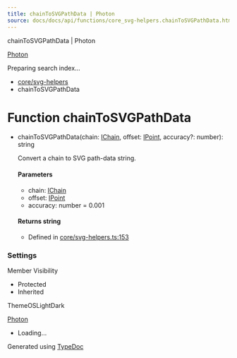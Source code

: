 ```yaml
---
title: chainToSVGPathData | Photon
source: docs/docs/api/functions/core_svg-helpers.chainToSVGPathData.html
---
```


chainToSVGPathData | Photon

[Photon](../index.html)




Preparing search index...

* [core/svg-helpers](../modules/core_svg-helpers.html)
* chainToSVGPathData

# Function chainToSVGPathData

* chainToSVGPathData(chain: [IChain](../interfaces/core_maker.IChain.html), offset: [IPoint](../interfaces/core_schema.IPoint.html), accuracy?: number): string

  Convert a chain to SVG path-data string.

  #### Parameters

  + chain: [IChain](../interfaces/core_maker.IChain.html)
  + offset: [IPoint](../interfaces/core_schema.IPoint.html)
  + accuracy: number = 0.001

  #### Returns string

  + Defined in [core/svg-helpers.ts:153](https://github.com/mwhite454/photon/blob/main/packages/photon/src/core/svg-helpers.ts#L153)

### Settings

Member Visibility

* Protected
* Inherited

ThemeOSLightDark

[Photon](../index.html)

* Loading...

Generated using [TypeDoc](https://typedoc.org/)
